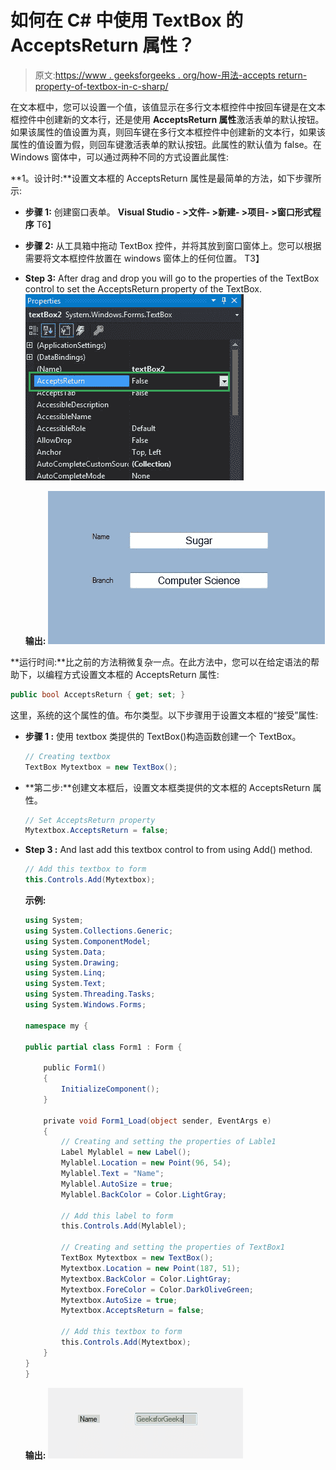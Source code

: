 # 如何在 C# 中使用 TextBox 的 AcceptsReturn 属性？

> 原文:[https://www . geeksforgeeks . org/how-用法-accepts return-property-of-textbox-in-c-sharp/](https://www.geeksforgeeks.org/how-to-use-acceptsreturn-property-of-textbox-in-c-sharp/)

在文本框中，您可以设置一个值，该值显示在多行文本框控件中按回车键是在文本框控件中创建新的文本行，还是使用 **AcceptsReturn 属性**激活表单的默认按钮。
如果该属性的值设置为真，则回车键在多行文本框控件中创建新的文本行，如果该属性的值设置为假，则回车键激活表单的默认按钮。此属性的默认值为 false。在 Windows 窗体中，可以通过两种不同的方式设置此属性:

**1。设计时:**设置文本框的 AcceptsReturn 属性是最简单的方法，如下步骤所示:

*   **步骤 1:** 创建窗口表单。
    **Visual Studio - >文件- >新建- >项目- >窗口形式程序**
    T6】
*   **步骤 2:** 从工具箱中拖动 TextBox 控件，并将其放到窗口窗体上。您可以根据需要将文本框控件放置在 windows 窗体上的任何位置。
    T3】
*   **Step 3:** After drag and drop you will go to the properties of the TextBox control to set the AcceptsReturn property of the TextBox.
    ![](img/8cc181d163d8871071e2477054fab570.png)

    **输出:**
    ![](img/2bf2f23456a0d111a68020199a7c3597.png)

**运行时间:**比之前的方法稍微复杂一点。在此方法中，您可以在给定语法的帮助下，以编程方式设置文本框的 AcceptsReturn 属性:

```cs
public bool AcceptsReturn { get; set; }
```

这里，系统的这个属性的值。布尔类型。以下步骤用于设置文本框的“接受”属性:

*   **步骤 1 :** 使用 textbox 类提供的 TextBox()构造函数创建一个 TextBox。

    ```cs
    // Creating textbox
    TextBox Mytextbox = new TextBox();

    ```

*   **第二步:**创建文本框后，设置文本框类提供的文本框的 AcceptsReturn 属性。

    ```cs
    // Set AcceptsReturn property
    Mytextbox.AcceptsReturn = false;

    ```

*   **Step 3 :** And last add this textbox control to from using Add() method.

    ```cs
    // Add this textbox to form
    this.Controls.Add(Mytextbox);

    ```

    **示例:**

    ```cs
    using System;
    using System.Collections.Generic;
    using System.ComponentModel;
    using System.Data;
    using System.Drawing;
    using System.Linq;
    using System.Text;
    using System.Threading.Tasks;
    using System.Windows.Forms;

    namespace my {

    public partial class Form1 : Form {

        public Form1()
        {
            InitializeComponent();
        }

        private void Form1_Load(object sender, EventArgs e)
        {
            // Creating and setting the properties of Lable1
            Label Mylablel = new Label();
            Mylablel.Location = new Point(96, 54);
            Mylablel.Text = "Name";
            Mylablel.AutoSize = true;
            Mylablel.BackColor = Color.LightGray;

            // Add this label to form
            this.Controls.Add(Mylablel);

            // Creating and setting the properties of TextBox1
            TextBox Mytextbox = new TextBox();
            Mytextbox.Location = new Point(187, 51);
            Mytextbox.BackColor = Color.LightGray;
            Mytextbox.ForeColor = Color.DarkOliveGreen;
            Mytextbox.AutoSize = true;
            Mytextbox.AcceptsReturn = false;

            // Add this textbox to form
            this.Controls.Add(Mytextbox);
        }
    }
    }
    ```

    **输出:**
    ![](img/d8aa0835eaf837d5872dbfae510e2b86.png)